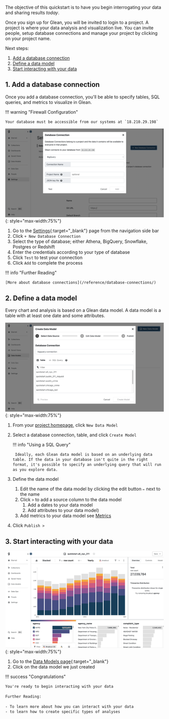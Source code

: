 The objective of this quickstart is to have you begin interrogating your data and sharing results *today*.

Once you sign up for Glean, you will be invited to login to a project. A project is where your data analysis and visualization live. You can invite people, setup database connections and manage your project by clicking on your project name.

Next steps:

1. [Add a database connection](#1-add-a-database-connection) 
2. [Define a data model](#2-data-model) 
3. [Start interacting with your data](#3-start-interacting-with-your-data)

## 1. Add a database connection

Once you add a database connection, you'll be able to specify tables, SQL queries, and metrics to visualize in Glean.

!!! warning "Firewall Configuration"

    Your database must be accessible from our systems at `18.210.29.198`

![modal to add database connection](../quickstart/db-conn-modal.png){: style="max-width:75%"}

1. Go to the [Settings](https://glean.io/app/p/settings){:target="_blank"} page from the navigation side bar
2. Click `+ New Database Connection`
3. Select the type of database; either Athena, BigQuery, Snowflake, Postgres or Redshift
4. Enter the credentials according to your type of database
5. Click `Test` to test your connection
6. Click `Add` to complete the process

!!! info "Further Reading"

    [More about database connections](/reference/database-connections/)

## 2. Define a data model

Every chart and analysis is based on a Glean data model. A data model is a table with at least one date and some attributes.

![modal to add data model](../quickstart/create-data-model.png){: style="max-width:75%"}

1. From your [project homepage](https://glean.io/app/), click `New Data Model`
2. Select a database connection, table, and click `Create Model`

    !!! info "Using a SQL Query"

        Ideally, each Glean data model is based on an underlying data table. If the data in your database isn't quite in the right format, it's possible to specify an underlying query that will run as you explore data.
        
3. Define the data model
    1. Edit the name of the data model by clicking the edit button `✏️` next to the name
    2. Click `>` to add a source column to the data model
       1. Add a dates to your data model
       2. Add attributes to your data model) 
    3. Add metrics to your data model see [Metrics](/reference/data-modeling/Metrics)
4. Click `Publish >`


## 3. Start interacting with your data

![data explorer view](../quickstart/explore.png){: style="max-width:75%"}

1. Go to the [Data Models page](https://stage.glean.io/app/p/data-models){:target="_blank"}
1. Click on the data model we just created

!!! success "Congratulations"

    You're ready to begin interacting with your data

    Further Reading:

    - To learn more about how you can interact with your data
    - to learn how to create specific types of analyses